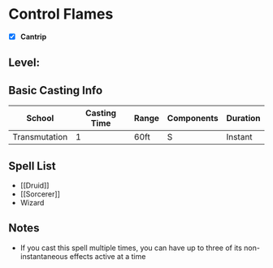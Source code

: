 # Control Flames

- [x] **Cantrip**
## Level: 
## Basic Casting Info
| School        | Casting Time | Range | Components | Duration |
| ------------- | ------------ | ----- | ---------- | -------- |
| Transmutation | 1            | 60ft  | S          | Instant  |
## Spell List
- [[Druid]]
- [[Sorcerer]]
- Wizard
## Notes
- If you cast this spell multiple times, you can have up to three of its non-instantaneous effects active at a time